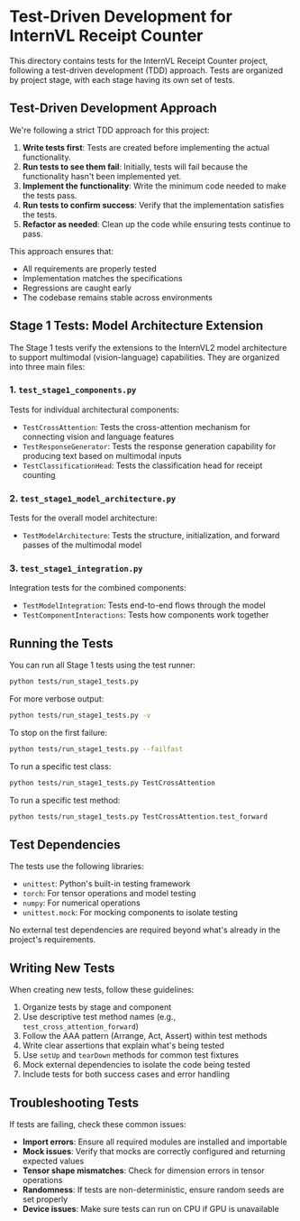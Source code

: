 # Test-Driven Development for InternVL Receipt Counter

This directory contains tests for the InternVL Receipt Counter project, following a test-driven development (TDD) approach. Tests are organized by project stage, with each stage having its own set of tests.

## Test-Driven Development Approach

We're following a strict TDD approach for this project:

1. **Write tests first**: Tests are created before implementing the actual functionality.
2. **Run tests to see them fail**: Initially, tests will fail because the functionality hasn't been implemented yet.
3. **Implement the functionality**: Write the minimum code needed to make the tests pass.
4. **Run tests to confirm success**: Verify that the implementation satisfies the tests.
5. **Refactor as needed**: Clean up the code while ensuring tests continue to pass.

This approach ensures that:
- All requirements are properly tested
- Implementation matches the specifications
- Regressions are caught early
- The codebase remains stable across environments

## Stage 1 Tests: Model Architecture Extension

The Stage 1 tests verify the extensions to the InternVL2 model architecture to support multimodal (vision-language) capabilities. They are organized into three main files:

### 1. `test_stage1_components.py`

Tests for individual architectural components:
- `TestCrossAttention`: Tests the cross-attention mechanism for connecting vision and language features
- `TestResponseGenerator`: Tests the response generation capability for producing text based on multimodal inputs
- `TestClassificationHead`: Tests the classification head for receipt counting

### 2. `test_stage1_model_architecture.py`

Tests for the overall model architecture:
- `TestModelArchitecture`: Tests the structure, initialization, and forward passes of the multimodal model

### 3. `test_stage1_integration.py`

Integration tests for the combined components:
- `TestModelIntegration`: Tests end-to-end flows through the model
- `TestComponentInteractions`: Tests how components work together

## Running the Tests

You can run all Stage 1 tests using the test runner:

```bash
python tests/run_stage1_tests.py
```

For more verbose output:

```bash
python tests/run_stage1_tests.py -v
```

To stop on the first failure:

```bash
python tests/run_stage1_tests.py --failfast
```

To run a specific test class:

```bash
python tests/run_stage1_tests.py TestCrossAttention
```

To run a specific test method:

```bash
python tests/run_stage1_tests.py TestCrossAttention.test_forward
```

## Test Dependencies

The tests use the following libraries:
- `unittest`: Python's built-in testing framework
- `torch`: For tensor operations and model testing
- `numpy`: For numerical operations
- `unittest.mock`: For mocking components to isolate testing

No external test dependencies are required beyond what's already in the project's requirements.

## Writing New Tests

When creating new tests, follow these guidelines:

1. Organize tests by stage and component
2. Use descriptive test method names (e.g., `test_cross_attention_forward`)
3. Follow the AAA pattern (Arrange, Act, Assert) within test methods
4. Write clear assertions that explain what's being tested
5. Use `setUp` and `tearDown` methods for common test fixtures
6. Mock external dependencies to isolate the code being tested
7. Include tests for both success cases and error handling

## Troubleshooting Tests

If tests are failing, check these common issues:

- **Import errors**: Ensure all required modules are installed and importable
- **Mock issues**: Verify that mocks are correctly configured and returning expected values
- **Tensor shape mismatches**: Check for dimension errors in tensor operations
- **Randomness**: If tests are non-deterministic, ensure random seeds are set properly
- **Device issues**: Make sure tests can run on CPU if GPU is unavailable
